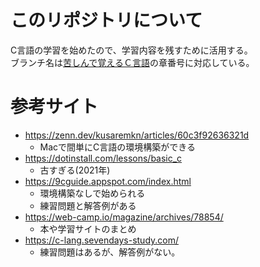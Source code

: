# このリポジトリについて
C言語の学習を始めたので、学習内容を残すために活用する。  
ブランチ名は[苦しんで覚えるＣ言語](https://9cguide.appspot.com/index.html)の章番号に対応している。

# 参考サイト
- https://zenn.dev/kusaremkn/articles/60c3f92636321d
  - Macで間単にC言語の環境構築ができる
- https://dotinstall.com/lessons/basic_c
    - 古すぎる(2021年)
- https://9cguide.appspot.com/index.html
    - 環境構築なしで始められる
    - 練習問題と解答例がある
- https://web-camp.io/magazine/archives/78854/
    - 本や学習サイトのまとめ
- https://c-lang.sevendays-study.com/
    - 練習問題はあるが、解答例がない。